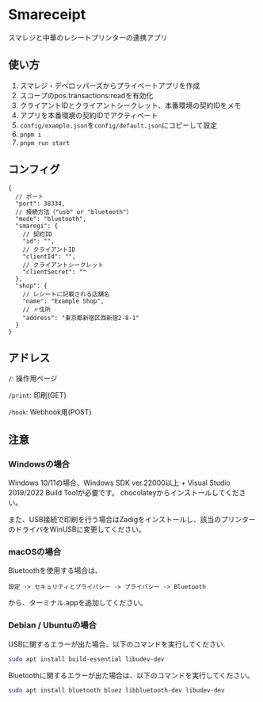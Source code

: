 # Smareceipt

スマレジと中華のレシートプリンターの連携アプリ

## 使い方

1. スマレジ・デベロッパーズからプライベートアプリを作成
2. スコープのpos.transactions:readを有効化
3. クライアントIDとクライアントシークレット、本番環境の契約IDをメモ
4. アプリを本番環境の契約IDでアクティベート
5. `config/example.json`を`config/default.json`にコピーして設定
6. `pnpm i`
7. `pnpm run start`

## コンフィグ

```json5
{
  // ポート
  "port": 38334,
  // 接続方法（"usb" or "bluetooth"）
  "mode": "bluetooth",
  "smaregi": {
    // 契約ID
    "id": "",
    // クライアントID
    "clientId": "",
    // クライアントシークレット
    "clientSecret": ""
  },
  "shop": {
    // レシートに記載される店舗名
    "name": "Example Shop",
    // 〃住所
    "address": "東京都新宿区西新宿2-8-1"
  }
}

```

## アドレス

`/`: 操作用ページ

`/print`: 印刷(GET)

`/hook`: Webhook用(POST)

## 注意

### Windowsの場合

Windows 10/11の場合、Windows SDK ver.22000以上 + Visual Studio 2019/2022 Build Toolが必要です。
chocolateyからインストールしてください。

また、USB接続で印刷を行う場合はZadigをインストールし、該当のプリンターのドライバをWinUSBに変更してください。

### macOSの場合

Bluetoothを使用する場合は、

```plain
設定 -> セキュリティとプライバシー -> プライバシー -> Bluetooth
```

から、ターミナル.appを追加してください。

### Debian / Ubuntuの場合

USBに関するエラーが出た場合、以下のコマンドを実行してください.

```bash
sudo apt install build-essential libudev-dev
```

Bluetoothに関するエラーが出た場合は、以下のコマンドを実行してください。

```bash
sudo apt install bluetooth bluez libbluetooth-dev libudev-dev
```
